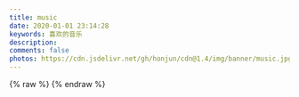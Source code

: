 ```yaml
---
title: music
date: 2020-01-01 23:14:28
keywords: 喜欢的音乐
description: 
comments: false
photos: https://cdn.jsdelivr.net/gh/honjun/cdn@1.4/img/banner/music.jpg
---
```

{% raw %}
<meting-js
  server="netease"
  type="playlist"
  id="542290054"
  mutex="true">
</meting-js>
{% endraw %}